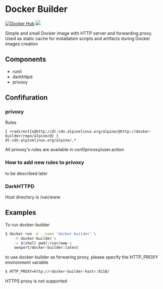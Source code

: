 # Docker Builder

[![Docker Hub](https://img.shields.io/badge/docker-ready-blue.svg)](https://registry.hub.docker.com/u/ownport/docker-builder/)
[![](https://badge.imagelayers.io/ownport/docker-builder:latest.svg)](https://imagelayers.io/?images=ownport/docker-builder:latest)

Simple and small Docker image with HTTP server and forwarding proxy. Used as static cache for installation scripts and artifacts during Docker images creation


## Components

- runit
- darkhttpd
- privoxy

## Confifuration

### privoxy

Rules

```
{ +redirect{s@http://dl-cdn.alpinelinux.org/alpine/@http://docker-builder/repo/alpine/@} }
dl-cdn.alpinelinux.org/alpine/.*
```

All privoxy's rules are available in conf/privoxy/user.action

### How to add new rules to privoxy

to be described later


### DarkHTTPD

Host directory is /var/www


## Examples

To run docker-builder 

```sh
$ docker run -d --name 'docker-builder' \
	-h docker-builder \
	-v $(shell pwd):/var/www \
	ownport/docker-builder:latest
```

to use docker-builder as forwaring proxy, please specify the HTTP_PROXY environment variable

```sh
$ HTTP_PROXY=http://<docker-builder-host>:8118/
```

HTTPS proxy is not supported


